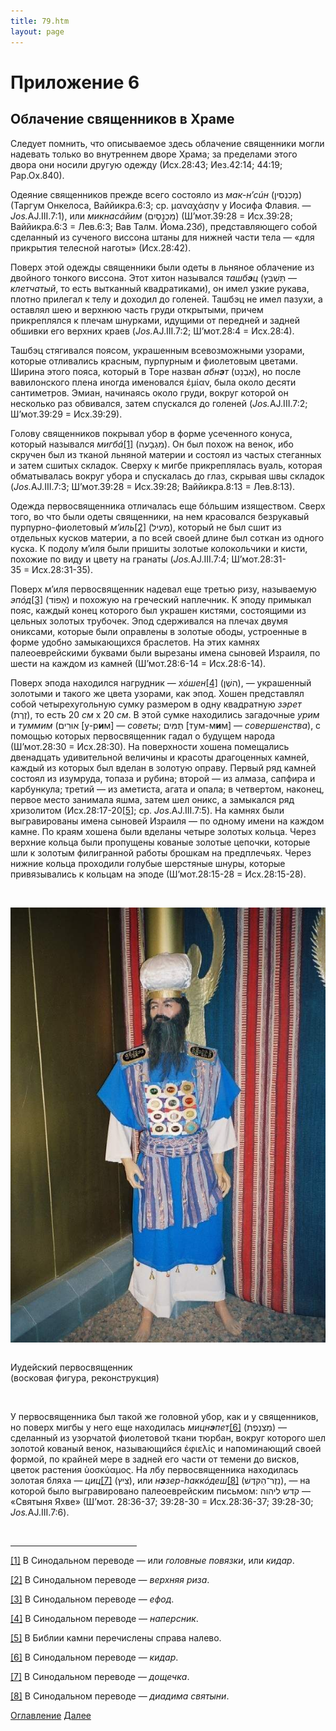 ```yaml
---
title: 79.htm
layout: page
---
```




<title>Руслан Хазарзар. Сын Человеческий. Приложение 6</title>


<h1>Приложение 6</h1>

<h2>Облачение священников в Храме</h2>

<p>Следует помнить, что описываемое здесь облачение священники могли надевать
только во внутреннем дворе Храма; за пределами этого двора они носили другую
одежду (Исх.28:43; Иез.42:14; 44:19; Рар.Ох.840).</p>

<p>Одеяние священников прежде всего состояло из <i>мак-н’с&uacute;н</i> <span
dir=RTL>(&#1502;&#1463;&#1499;&#1456;&#1504;&#1456;&#1505;&#1460;&#1497;&#1503;)</span><span
dir=RTL></span><span dir=RTL></span> (Таргум Онкелоса, Ваййикра.6:3; ср.&nbsp;<span
class=g>&#956;&#945;&#957;&#945;&#967;&#940;&#963;&#951;&#957;</span> у Иосифа
Флавия. — <i>Jos.</i>AJ.III.7:1), или <i>микнас&aacute;йим</i> <span
dir=RTL>(&#1502;&#1460;&#1499;&#1456;&#1504;&#1464;&#1505;&#1463;&#1497;&#1460;&#1501;)</span><span
dir=LTR></span><span dir=LTR></span> (Ш’мот.39:28 = Исх.39:28; Ваййикра.6:3 =
Лев.6:3; Вав Талм. Йома.23<i>б</i>), представляющего собой сделанный из
сученого виссона штаны для нижней части тела — «для прикрытия телесной наготы»
(Исх.28:42).</p>

<p>Поверх этой одежды священники были одеты в льняное облачение из двойного
тонкого виссона. Этот хитон назывался <i>ташб<b>э</b>ц</i> (<span
dir=RTL>&#1514;&#1468;&#1463;&#1513;&#1473;&#1456;&#1489;&#1468;&#1461;&#1509;</span><span
dir=LTR></span><span dir=LTR></span> — <i>клетчатый</i>, то есть вытканный
квадратиками), он имел узкие рукава, плотно прилегал к телу и доходил до
голеней. Ташбэц не имел пазухи, а оставлял шею и верхнюю часть груди открытыми,
причем прикреплялся к плечам шнурками, идущими от передней и задней обшивки его
верхних краев (<i>Jos.</i>AJ.III.7:2; Ш’мот.28:4 = Исх.28:4).</p>

<p>Ташбэц стягивался поясом, украшенным всевозможными узорами, которые
отливались красным, пурпурным и фиолетовым цветами. Ширина этого пояса, который
в Торе назван <i>абн<b>э</b>т</i> <span
dir=RTL>(&#1488;&#1463;&#1489;&#1456;&#1504;&#1461;&#1496;)</span><span
dir=LTR></span><span dir=LTR></span>, но после вавилонского плена иногда
именовался <span class=g>&#7952;&#956;&#943;&#945;&#957;</span>, была около
десяти сантиметров. Эмиан, начинаясь около груди, вокруг которой он несколько
раз обвивался, затем спускался до голеней (<i>Jos.</i>AJ.III.7:2;
Ш’мот.39:29&nbsp;=&nbsp;Исх.39:29).</p>

<p>Голову священников покрывал убор в форме усеченного конуса, который
назывался <i>мигб&aacute;</i><a href="#_ftn1" name="_ftnref1">[1]</a> <span
dir=RTL>(&#1502;&#1460;&#1490;&#1456;&#1489;&#1464;&#1506;&#1492;)</span><span
dir=LTR></span><span dir=LTR></span>. Он был похож на венок, ибо скручен был
из тканой льняной материи и состоял из частых стеганных и затем сшитых складок.
Сверху к мигбе прикреплялась вуаль, которая обматывалась вокруг убора и
спускалась до глаз, скрывая швы складок (<i>Jos.</i>AJ.III.7:3;
Ш’мот.39:28&nbsp;=&nbsp;Исх.39:28; Ваййикра.8:13 = Лев.8:13).</p>

<p>Одежда первосвященника отличалась еще б&oacute;льшим изяществом. Сверх того,
во что были одеты священники, на нем красовался безрукавый пурпурно-фиолетовый
<i>м’иль</i><a href="#_ftn2" name="_ftnref2">[2]</a> <span
dir=RTL>(&#1502;&#1456;&#1506;&#1460;&#1497;&#1500;)</span><span
dir=LTR></span><span dir=LTR></span>, который не был сшит из отдельных кусков
материи, а по всей своей длине был соткан из одного куска. К подолу м’иля были
пришиты золотые колокольчики и кисти, похожие по виду и цвету на гранаты
(<i>Jos.</i>AJ.III.7:4; Ш’мот.28:31-35&nbsp;=&nbsp;Исх.28:31-35).</p>

<p>Поверх м’иля первосвященник надевал еще третью ризу, называемую
<i>эп&oacute;д</i><a href="#_ftn3" name="_ftnref3">[3]</a> <span
dir=RTL>(&#1488;&#1461;&#1508;&#1493;&#1465;&#1491;)</span><span
dir=LTR></span><span dir=LTR></span> и похожую на греческий наплечник. К эподу
примыкал пояс, каждый конец которого был украшен кистями, состоящими из цельных
золотых трубочек. Эпод сдерживался на плечах двумя ониксами, которые были
оправлены в золотые ободы, устроенные в форме удобно замыкающихся браслетов. На
этих камнях палеоеврейскими буквами были вырезаны имена сыновей Израиля, по
шести на каждом из камней (Ш’мот.28:6-14&nbsp;=&nbsp;Исх.28:6-14).</p>

<p>Поверх эпода находился нагрудник — <i>х&oacute;шен</i><a href="#_ftn4"
name="_ftnref4">[4]</a> <span
dir=RTL>(&#1492;&#1513;&#1473;&#1462;&#1503;)</span><span dir=LTR></span><span
dir=LTR></span>, — украшенный золотыми и такого же цвета узорами, как эпод.
Хошен представлял собой четырехугольную сумку размером в одну квадратную
<i>зэрет</i> <span dir=RTL>(&#1494;&#1462;&#1512;&#1462;&#1514;)</span><span
dir=LTR></span><span dir=LTR></span>, то есть
20&nbsp;<i>см</i>&nbsp;х&nbsp;20&nbsp;<i>см</i>. В этой сумке находились
загадочные <i>урим</i> и <i>туммим</i> (<span
dir=RTL>&#1488;&#1493;&#1468;&#1512;&#1460;&#1497;&#1501;</span><span
dir=LTR></span><span dir=LTR></span> [у-р<b>и</b>м] — <i>советы</i>; <span
dir=RTL>&#1514;&#1468;&#1467;&#1502;&#1468;&#1460;&#1497;&#1501;</span><span
dir=LTR></span><span dir=LTR></span> [тум-м<b>и</b>м] — <i>совершенства</i>), с
помощью которых первосвященник гадал о будущем народа (Ш’мот.28:30 =
Исх.28:30). На поверхности хошена помещались двенадцать удивительной величины и
красоты драгоценных камней, каждый из которых был вделан в золотую оправу.
Первый ряд камней состоял из изумруда, топаза и рубина; второй — из алмаза,
сапфира и карбункула; третий — из аметиста, агата и опала; в четвертом,
наконец, первое место занимала яшма, затем шел оникс, а замыкался ряд
хризолитом (Исх.28:17-20<a href="#_ftn5" name="_ftnref5">[5]</a>; ср.
<i>Jos</i>.AJ.III.7:5). На камнях были выгравированы имена сыновей Израиля — по
одному имени на каждом камне. По краям хошена были вделаны четыре золотых
кольца. Через верхние кольца были пропущены кованые золотые цепочки, которые
шли к золотым филигранной работы брошкам на предплечьях. Через нижние кольца
проходили голубые шерстяные шнуры, которые привязывались к кольцам на эподе
(Ш’мот.28:15-28 = Исх.28:15-28).</p>

<p class=c>&nbsp;</p>
<p class=c><img src="design/kohen_gl.jpg" alt="Первосвященник"
align="center" botder="0"></p>
<p class=c><br>Иудейский первосвященник
<br>(восковая фигура, реконструкция)</p>
<p class=c>&nbsp;</p>

<p>У первосвященника был такой же головной убор, как и у священников, но поверх
мигбы у него еще находилась <i>мицн<b>э</b>пет</i><a href="#_ftn6"
name="_ftnref6">[6]</a> <span
dir=RTL>(&#1502;&#1460;&#1510;&#1456;&#1504;&#1462;&#1508;&#1462;&#1514;)</span><span
dir=LTR></span><span dir=LTR></span> — сделанный из узорчатой фиолетовой ткани
тюрбан, вокруг которого шел золотой кованый венок, называющийся <span
class=g>&#7952;&#966;&#953;&#949;&#955;&#943;&#962;</span> и напоминающий своей
формой, по крайней мере в задней его части от темени до висков, цветок растения
<span class=g>&#8017;&#959;&#963;&#954;&#973;&#945;&#956;&#959;&#962;</span>.
На лбу первосвященника находилась золотая бляха — <i>циц</i><a href="#_ftn7"
name="_ftnref7">[7]</a> <span dir=RTL>(&#1510;&#1460;&#1497;&#1509;)</span><span
dir=LTR></span><span dir=LTR></span>, или <i>н<b>э</b>зер-hакк&oacute;деш</i><a
href="#_ftn8" name="_ftnref8">[8]</a> <span
dir=RTL>(&#1504;&#1461;&#1494;&#1462;&#1512;&#1470;&#1492;&#1463;&#1511;&#1468;&#1491;&#1462;&#1513;&#1473;)</span><span
dir=LTR></span><span dir=LTR></span>, — на которой было выгравировано
палеоеврейским письмом: <span
dir=RTL>&#1511;&#1491;&#1513;&nbsp;&#1500;&#1497;&#1492;&#1493;&#1492;</span><span
dir=LTR></span><span dir=LTR></span> — «Святыня Яхве» (Ш’мот. 28:36-37;
39:28-30 = Исх.28:36-37; 39:28-30; <i>Jos.</i>AJ.III.7:6).</p>
<p>&nbsp;</p>

<hr align="left" width="40%">

<p class=s><a href="#_ftnref1" name="_ftn1">[1]</a> В Синодальном переводе —
или <i>головные повязки</i>, или <i>кидар</i>.</p>

<p class=s><a href="#_ftnref2" name="_ftn2">[2]</a> В Синодальном переводе —
<i>верхняя риза</i>.</p>

<p class=s><a href="#_ftnref3" name="_ftn3">[3]</a> В Синодальном переводе —
<i>ефод</i>.</p>

<p class=s><a href="#_ftnref4" name="_ftn4">[4]</a> В Синодальном переводе —
<i>наперсник</i>.</p>

<p class=s><a href="#_ftnref5" name="_ftn5">[5]</a> В Библии камни перечислены
справа налево.</p>

<p class=s><a href="#_ftnref6" name="_ftn6">[6]</a> В Синодальном переводе —
<i>кидар</i>.</p>

<p class=s><a href="#_ftnref7" name="_ftn7">[7]</a> В Синодальном переводе —
<i>дощечка</i>.</p>

<p class=s><a href="#_ftnref8" name="_ftn8">[8]</a> В Синодальном переводе —
<i>диадима святыни</i>.</p>

<a href="index">Оглавление</a> <a href="80.pdf">Далее</a>

